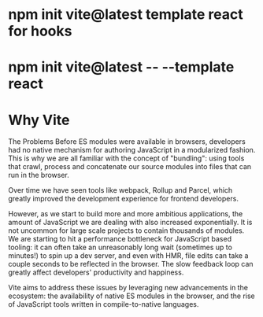 # npm init vite@latest template react for hooks

# npm init vite@latest <app name> -- --template react

# Why Vite

The Problems
Before ES modules were available in browsers, developers had no native mechanism for authoring JavaScript in a modularized fashion. This is why we are all familiar with the concept of "bundling": using tools that crawl, process and concatenate our source modules into files that can run in the browser.

Over time we have seen tools like webpack, Rollup and Parcel, which greatly improved the development experience for frontend developers.

However, as we start to build more and more ambitious applications, the amount of JavaScript we are dealing with also increased exponentially. It is not uncommon for large scale projects to contain thousands of modules. We are starting to hit a performance bottleneck for JavaScript based tooling: it can often take an unreasonably long wait (sometimes up to minutes!) to spin up a dev server, and even with HMR, file edits can take a couple seconds to be reflected in the browser. The slow feedback loop can greatly affect developers' productivity and happiness.

Vite aims to address these issues by leveraging new advancements in the ecosystem: the availability of native ES modules in the browser, and the rise of JavaScript tools written in compile-to-native languages.